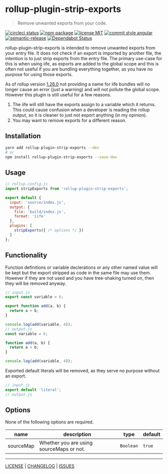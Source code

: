 # rollup-plugin-strip-exports

> Remove unwanted exports from your code.

[![circleci status][circleci-badge]][circleci-link]
[![npm package][npm-badge]][npm-link]
[![license MIT][license-badge]][license]
[![commit style angular][commit-style-badge]][commit-style-link]
[![semantic-release][semantic-release-badge]][semantic-release-link]
[![Dependabot Status][dependabot-badge]][dependabot-link]

rollup-plugin-strip-exports is intended to remove unwanted exports from your entry file. It does not check if an export is imported by another file, the intention is to just strip exports from the entry file. The primary use-case for this is when using iife, as exports are added to the global scope and this is often not useful if you are bundling everything together, as you have no purpose for using those exports.

As of rollup version [1.26.0](https://github.com/rollup/rollup/releases/tag/v1.26.0) not providing a name for iife bundles will no longer cause an error (just a warning) and will not pollute the global scope. However this plugin is still useful for a few reasons.
1. The iife will still have the exports assign to a variable which it returns. This could cause confusion when a developer is reading the rollup output, so it is cleaner to just not export anything (in my opinion).
2. You may want to remove exports for a different reason.

## Installation
```bash
yarn add rollup-plugin-strip-exports --dev
# or
npm install rollup-plugin-strip-exports --save-dev
```

## Usage
```javascript
// rollup.config.js
import stripExports from 'rollup-plugin-strip-exports';

export default {
  input: 'source/index.js',
  output: {
    file: 'build/index.js',
    format: 'iife'
  },
  plugins: [
    stripExports({ /* options */ })
  ]
};
```

## Functionality
Function definitions or variable declerations or any other named value will be kept but the export stripped as code in the same file may use them.
However if they are not used and you have tree-shaking turned on, then they will be removed anyway.
```javascript
// input.js
export const variable = 6;

export function add(a, b) {
  return a + b;
}

console.log(add(variable, 4));
// output.js
const variable = 6;

function add(a, b) {
  return a + b;
}

console.log(add(variable, 4));
```

Exported default literals will be removed, as they serve no purpose without an export.
```javascript
// input.js
export default 'literal';
// output.js
```

## Options
None of the following options are required.

| name | description | type | default |
| --- | --- | --- | --- |
| sourceMap | Whether you are using sourceMaps or not. | `Boolean` | `true` |

---

[LICENSE][license] | [CHANGELOG][changelog] | [ISSUES][issues]

[license]: ./LICENSE
[changelog]: ./CHANGELOG.md
[issues]: https://github.com/xeroxinteractive/rollup-plugin-strip-exports/issues

[circleci-badge]: https://flat.badgen.net/circleci/github/xeroxinteractive/rollup-plugin-strip-exports/master
[circleci-link]: https://circleci.com/gh/xeroxinteractive/rollup-plugin-strip-exports/tree/master

[npm-badge]: https://flat.badgen.net/npm/v/rollup-plugin-strip-exports?color=cyan
[npm-link]: https://www.npmjs.com/package/rollup-plugin-strip-exports

[license-badge]: https://flat.badgen.net/npm/license/rollup-plugin-strip-exports

[commit-style-badge]: https://flat.badgen.net/badge/commit%20style/angular/purple
[commit-style-link]: https://github.com/angular/angular.js/blob/master/DEVELOPERS.md#-git-commit-guidelines

[semantic-release-badge]: https://flat.badgen.net/badge/%20%20%F0%9F%93%A6%F0%9F%9A%80/semantic%20release/e10079
[semantic-release-link]: https://github.com/semantic-release/semantic-release

[dependabot-badge]: https://flat.badgen.net/dependabot/xeroxinteractive/rollup-plugin-strip-exports?icon=dependabot
[dependabot-link]: https://dependabot.com
